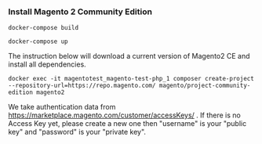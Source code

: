 ### Install Magento 2 Community Edition

```
docker-compose build
```

```
docker-compose up
```

The instruction below will download a current version of Magento2 CE and install all dependencies.
```
docker exec -it magentotest_magento-test-php_1 composer create-project --repository-url=https://repo.magento.com/ magento/project-community-edition magento2
```
We take authentication data from https://marketplace.magento.com/customer/accessKeys/ . If there is no Access Key yet, please create a new one then "username" is your "public key" and "password" is your "private key".
